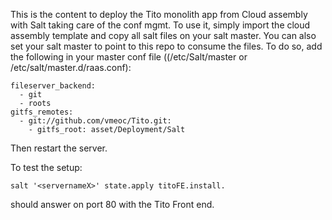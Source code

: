 This is the content to deploy the Tito monolith app from Cloud assembly with Salt taking care of the conf mgmt.
To use it, simply import the cloud assembly template and copy all salt files on your salt master.
You can also set your salt master to point to this repo to consume the files. To do so, add the following in your master conf file ((/etc/Salt/master or /etc/salt/master.d/raas.conf):
  
    fileserver_backend:
      - git
      - roots
    gitfs_remotes:
      - git://github.com/vmeoc/Tito.git:
        - gitfs_root: asset/Deployment/Salt
  
Then restart the server.

To test the setup: 

    salt '<servernameX>' state.apply titoFE.install.

<ServernameX> should answer on port 80 with the Tito Front end.
